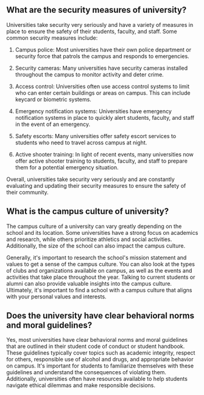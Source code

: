 ## What are the security measures of university?
Universities take security very seriously and have a variety of measures in place to ensure the safety of their students, faculty, and staff. Some common security measures include:

1. Campus police: Most universities have their own police department or security force that patrols the campus and responds to emergencies.

2. Security cameras: Many universities have security cameras installed throughout the campus to monitor activity and deter crime.

3. Access control: Universities often use access control systems to limit who can enter certain buildings or areas on campus. This can include keycard or biometric systems.

4. Emergency notification systems: Universities have emergency notification systems in place to quickly alert students, faculty, and staff in the event of an emergency.

5. Safety escorts: Many universities offer safety escort services to students who need to travel across campus at night.

6. Active shooter training: In light of recent events, many universities now offer active shooter training to students, faculty, and staff to prepare them for a potential emergency situation.

Overall, universities take security very seriously and are constantly evaluating and updating their security measures to ensure the safety of their community.
## What is the campus culture of university?
The campus culture of a university can vary greatly depending on the school and its location. Some universities have a strong focus on academics and research, while others prioritize athletics and social activities. Additionally, the size of the school can also impact the campus culture. 

Generally, it's important to research the school's mission statement and values to get a sense of the campus culture. You can also look at the types of clubs and organizations available on campus, as well as the events and activities that take place throughout the year. Talking to current students or alumni can also provide valuable insights into the campus culture. Ultimately, it's important to find a school with a campus culture that aligns with your personal values and interests.
## Does the university have clear behavioral norms and moral guidelines?
Yes, most universities have clear behavioral norms and moral guidelines that are outlined in their student code of conduct or student handbook. These guidelines typically cover topics such as academic integrity, respect for others, responsible use of alcohol and drugs, and appropriate behavior on campus. It's important for students to familiarize themselves with these guidelines and understand the consequences of violating them. Additionally, universities often have resources available to help students navigate ethical dilemmas and make responsible decisions.
